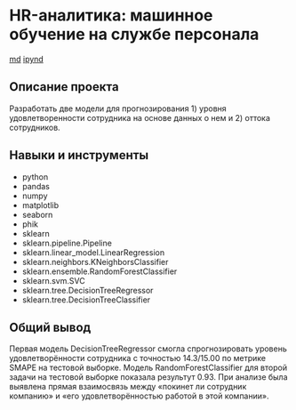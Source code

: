 # HR-аналитика: машинное обучение на службе персонала
[md](https://github.com/hundeadove/Portfolio/blob/main/HR%20analytics/HR%20analytics.md)
[ipynd](https://github.com/hundeadove/Portfolio/blob/main/HR%20analytics/HR%20Analytics.ipynb)

## Описание проекта
Разработать две модели для прогнозирования 1) уровня удовлетворенности сотрудника на основе данных о нем и 2) оттока сотрудников.

## Навыки и инструменты
* python
* pandas
* numpy
* matplotlib
* seaborn
* phik
* sklearn
* sklearn.pipeline.Pipeline
* sklearn.linear_model.LinearRegression
* sklearn.neighbors.KNeighborsClassifier
* sklearn.ensemble.RandomForestClassifier
* sklearn.svm.SVC
* sklearn.tree.DecisionTreeRegressor
* sklearn.tree.DecisionTreeClassifier

## Общий вывод
Первая модель DecisionTreeRegressor смогла спрогнозировать уровень удовлетворённости сотрудника с точностью 14.3/15.00 по метрике SMAPE на тестовой выборке. 
Модель RandomForestClassifier для второй задачи на тестовой выборке показала результут 0.93. 
При анализе была выявлена прямая взаимосвязь между «покинет ли сотрудник компанию» и «его удовлетворённостью работой в этой компании».
